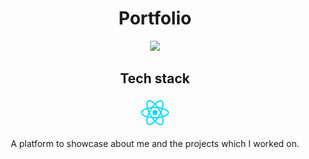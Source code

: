 <div align="center">
    <h1>Portfolio</h1>
    <a href="https://github.com/itsbibeksaini/portfolio/actions/workflows/node.js.yml">
        <img src="https://github.com/itsbibeksaini/portfolio/actions/workflows/node.js.yml/badge.svg">
    </a>    
    <h2>Tech stack</h2>
    <img src="https://github.com/itsbibeksaini/portfolio/blob/main/.github/images/react.png">
    <p>A platform to showcase about me and the projects which I worked on.</p>
</div>

